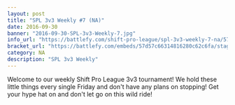 ```yaml
---
layout: post
title: "SPL 3v3 Weekly #7 (NA)"
date: 2016-09-30
banner: "2016-09-30-SPL-3v3-Weekly-7.jpg"
info_url: "https://battlefy.com/shift-pro-league/spl-3v3-weekly-7-na/57d57c66314816280c62c6fa/info"
bracket_url: "https://battlefy.com/embeds/57d57c66314816280c62c6fa/stage/57d57c66314816280c62c6fb"
category: NA
description: "SPL 3v3 Weekly"
---
```


Welcome to our weekly Shift Pro League 3v3 tournament! We hold these little things every single Friday and don't have any plans on stopping! Get your hype hat on and don't let go on this wild ride!

